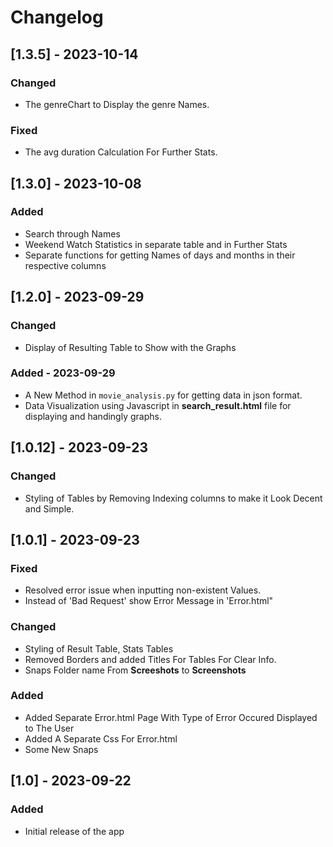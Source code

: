 # Changelog
## [1.3.5] - 2023-10-14
### Changed
- The genreChart to Display the genre Names.

### Fixed
- The avg duration Calculation For Further Stats.

## [1.3.0] - 2023-10-08
### Added
- Search through Names
- Weekend Watch Statistics in separate table and in Further Stats
- Separate functions for getting Names of days and months in their respective columns

## [1.2.0] - 2023-09-29
### Changed
- Display of Resulting Table to Show with the Graphs

### Added - 2023-09-29
- A New Method in `movie_analysis.py` for getting data in json format.
- Data Visualization using Javascript in **search_result.html** file for displaying and handingly graphs.

## [1.0.12] - 2023-09-23
### Changed
- Styling of Tables by Removing Indexing columns to make it Look Decent and Simple.

## [1.0.1] - 2023-09-23
### Fixed
- Resolved error issue when inputting non-existent Values.
- Instead of 'Bad Request' show Error Message in 'Error.html"

### Changed
- Styling of Result Table, Stats Tables
- Removed Borders and added Titles For Tables For Clear Info.
- Snaps Folder name From **Screeshots** to **Screenshots**

### Added
- Added Separate Error.html Page With Type of Error Occured Displayed to The User
- Added A Separate Css For Error.html
- Some New Snaps

## [1.0] - 2023-09-22
### Added
- Initial release of the app

